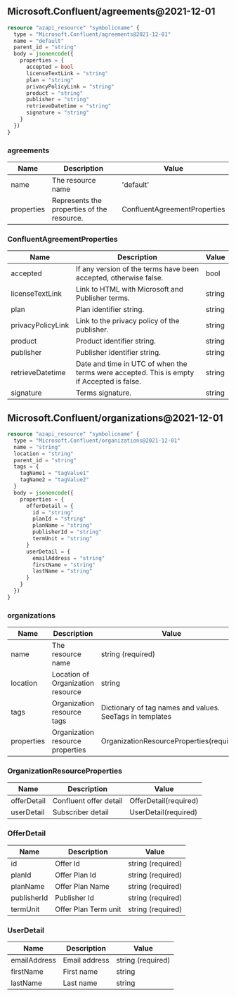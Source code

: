 ## Microsoft.Confluent/agreements@2021-12-01

```terraform
resource "azapi_resource" "symbolicname" {
  type = "Microsoft.Confluent/agreements@2021-12-01"
  name = "default"
  parent_id = "string"
  body = jsonencode({
    properties = {
      accepted = bool
      licenseTextLink = "string"
      plan = "string"
      privacyPolicyLink = "string"
      product = "string"
      publisher = "string"
      retrieveDatetime = "string"
      signature = "string"
    }
  })
}

```

### agreements

| Name | Description | Value |
|-|-|-|
| name | The resource name | 'default' |
| properties | Represents the properties of the resource. | ConfluentAgreementProperties |


### ConfluentAgreementProperties

| Name | Description | Value |
|-|-|-|
| accepted | If any version of the terms have been accepted, otherwise false. | bool |
| licenseTextLink | Link to HTML with Microsoft and Publisher terms. | string |
| plan | Plan identifier string. | string |
| privacyPolicyLink | Link to the privacy policy of the publisher. | string |
| product | Product identifier string. | string |
| publisher | Publisher identifier string. | string |
| retrieveDatetime | Date and time in UTC of when the terms were accepted. This is empty if Accepted is false. | string |
| signature | Terms signature. | string |
## Microsoft.Confluent/organizations@2021-12-01

```terraform
resource "azapi_resource" "symbolicname" {
  type = "Microsoft.Confluent/organizations@2021-12-01"
  name = "string"
  location = "string"
  parent_id = "string"
  tags = {
    tagName1 = "tagValue1"
    tagName2 = "tagValue2"
  }
  body = jsonencode({
    properties = {
      offerDetail = {
        id = "string"
        planId = "string"
        planName = "string"
        publisherId = "string"
        termUnit = "string"
      }
      userDetail = {
        emailAddress = "string"
        firstName = "string"
        lastName = "string"
      }
    }
  })
}

```

### organizations

| Name | Description | Value |
|-|-|-|
| name | The resource name | string (required) |
| location | Location of Organization resource | string |
| tags | Organization resource tags | Dictionary of tag names and values. SeeTags in templates |
| properties | Organization resource properties | OrganizationResourceProperties(required) |


### OrganizationResourceProperties

| Name | Description | Value |
|-|-|-|
| offerDetail | Confluent offer detail | OfferDetail(required) |
| userDetail | Subscriber detail | UserDetail(required) |


### OfferDetail

| Name | Description | Value |
|-|-|-|
| id | Offer Id | string (required) |
| planId | Offer Plan Id | string (required) |
| planName | Offer Plan Name | string (required) |
| publisherId | Publisher Id | string (required) |
| termUnit | Offer Plan Term unit | string (required) |


### UserDetail

| Name | Description | Value |
|-|-|-|
| emailAddress | Email address | string (required) |
| firstName | First name | string |
| lastName | Last name | string |
